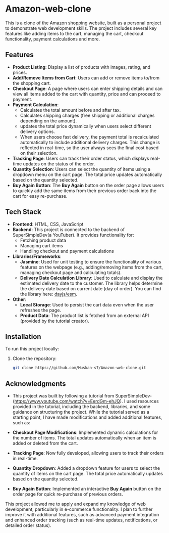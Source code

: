 # Amazon-web-clone

This is a clone of the Amazon shopping website, built as a personal project to demonstrate web development skills. The project includes several key features like adding items to the cart, managing the cart, checkout functionality, payment calculations and more.

## Features

- **Product Listing**: Display a list of products with images, rating, and prices.
- **Add/Remove Items from Cart**: Users can add or remove items to/from the shopping cart.
- **Checkout Page**: A page where users can enter shipping details and can view all items added to the cart with quantity, price and can proceed to payment.
- **Payment Calculation**:
  - Calculates the total amount before and after tax.
  - Calculates shipping charges (free shipping or additional charges depending on the amount).
  - updates the total price dynamically when users select different delivery options.
  - When users choose fast delivery, the payment total is recalculated automatically to include additional delivery charges. This change is reflected in real-time, so the user always sees the final cost based on their selection.
- **Tracking Page**: Users can track their order status, which displays real-time updates on the status of the order. 
- **Quantity Selection**: Users can select the quantity of items using a dropdown menu on the cart page. The total price updates automatically based on the quantity selected.
- **Buy Again Button**: The **Buy Again** button on the order page allows users to quickly add the same items from their previous order back into the cart for easy re-purchase.

## Tech Stack

- **Frontend**: HTML, CSS, JavaScript
- **Backend**: This project is connected to the backend of SuperSimpleDev(a YouTuber). It provides functionality for:
  - Fetching product data
  - Managing cart items
  - Handling checkout and payment calculations
- **Libraries/Frameworks**:
  - **Jasmine**: Used for unit testing to ensure the functionality of various features on the webpage (e.g., adding/removing items from the cart, managing checkout page and calculating totals).
  - **Delivery Date Calculation Library**: Used to calculate and display the estimated delivery date to the customer. The library helps determine the delivery date based on current date (day of order). You can find the library here: [dayjs/esm](https://unpkg.com/dayjs@1.11.10/esm/index.js).
- **Other**:
  - **Local Storage**: Used to persist the cart data even when the user refreshes the page.
  - **Product Data**: The product list is fetched from an external API (provided by the tutorial creator).

## Installation

To run this project locally:

1. Clone the repository:
   ```bash
   git clone https://github.com/Muskan-s7/Amazon-web-clone.git

   ```

## Acknowledgments

- This project was built by following a tutorial from SuperSimpleDev-(https://www.youtube.com/watch?v=EerdGm-ehJQ). I used resources provided in the tutorial, including the backend, libraries, and some guidance on structuring the project. While the tutorial served as a starting point, I have made modifications and added additional features, such as:

- **Checkout Page Modifications**: Implemented dynamic calculations for the number of items. The total updates automatically when an item is added or deleted from the cart.
- **Tracking Page**: Now fully developed, allowing users to track their orders in real-time.
- **Quantity Dropdown**: Added a dropdown feature for users to select the quantity of items on the cart page. The total price automatically updates based on the quantity selected.
- **Buy Again Button**: Implemented an interactive **Buy Again** button on the order page for quick re-purchase of previous orders.

This project allowed me to apply and expand my knowledge of web development, particularly in e-commerce functionality. I plan to further improve it with additional features, such as advanced payment integration and enhanced order tracking (such as real-time updates, notifications, or detailed order status).
